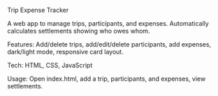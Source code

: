 Trip Expense Tracker

A web app to manage trips, participants, and expenses. Automatically calculates settlements showing who owes whom.

Features: Add/delete trips, add/edit/delete participants, add expenses, dark/light mode, responsive card layout.

Tech: HTML, CSS, JavaScript

Usage: Open index.html, add a trip, participants, and expenses, view settlements.
